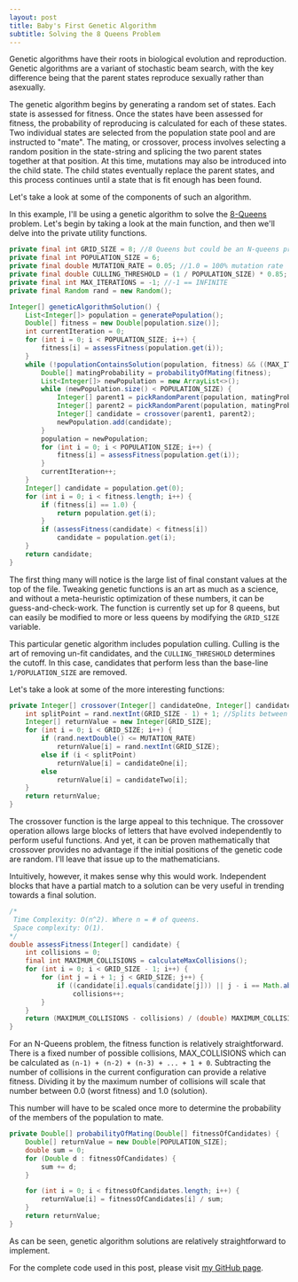 ```yaml
---
layout: post
title: Baby's First Genetic Algorithm
subtitle: Solving the 8 Queens Problem
---
```


Genetic algorithms have their roots in biological evolution and reproduction. Genetic algorithms are a variant of stochastic beam search, with the key difference being that the parent states reproduce sexually rather than asexually.

The genetic algorithm begins by generating a random set of states. Each state is assessed for fitness. Once the states have been assessed for fitness, the probability of reproducing is calculated for each of these states. Two individual states are selected from the population state pool and are instructed to "mate". The mating, or crossover, process involves selecting a random position in the state-string and splicing the two parent states together at that position. At this time, mutations may also be introduced into the child state. The child states eventually replace the parent states, and this process continues until a state that is fit enough has been found.

Let's take a look at some of the components of such an algorithm.

In this example, I'll be using a genetic algorithm to solve the [8-Queens](https://en.wikipedia.org/wiki/Eight_queens_puzzle) problem. Let's begin by taking a look at the main function, and then we'll delve into the private utility functions.

```java
private final int GRID_SIZE = 8; //8 Queens but could be an N-queens prob. Fitness function will auto-magically adjust
private final int POPULATION_SIZE = 6;
private final double MUTATION_RATE = 0.05; //1.0 = 100% mutation rate
private final double CULLING_THRESHOLD = (1 / POPULATION_SIZE) * 0.85;
private final int MAX_ITERATIONS = -1; //-1 == INFINITE
private final Random rand = new Random();

Integer[] geneticAlgorithmSolution() {
    List<Integer[]> population = generatePopulation();
    Double[] fitness = new Double[population.size()];
    int currentIteration = 0;
    for (int i = 0; i < POPULATION_SIZE; i++) {
        fitness[i] = assessFitness(population.get(i));
    }
    while (!populationContainsSolution(population, fitness) && ((MAX_ITERATIONS == -1) || currentIteration < MAX_ITERATIONS)) {
        Double[] matingProbability = probabilityOfMating(fitness);
        List<Integer[]> newPopulation = new ArrayList<>();
        while (newPopulation.size() < POPULATION_SIZE) {
            Integer[] parent1 = pickRandomParent(population, matingProbability, null);
            Integer[] parent2 = pickRandomParent(population, matingProbability, parent1);
            Integer[] candidate = crossover(parent1, parent2);
            newPopulation.add(candidate);
        }
        population = newPopulation;
        for (int i = 0; i < POPULATION_SIZE; i++) {
            fitness[i] = assessFitness(population.get(i));
        }
        currentIteration++;
    }
    Integer[] candidate = population.get(0);
    for (int i = 0; i < fitness.length; i++) {
        if (fitness[i] == 1.0) {
            return population.get(i);
        }
        if (assessFitness(candidate) < fitness[i])
            candidate = population.get(i);
    }
    return candidate;
}
```

The first thing many will notice is the large list of final constant values at the top of the file. Tweaking genetic functions is an art as much as a science, and without a meta-heuristic optimization of these numbers, it can be guess-and-check-work. The function is currently set up for 8 queens, but can easily be modified to more or less queens by modifying the `GRID_SIZE` variable.

This particular genetic algorithm includes population culling. Culling is the art of removing un-fit candidates, and the `CULLING_THRESHOLD` determines the cutoff. In this case, candidates that perform less than the base-line `1/POPULATION_SIZE` are removed.

Let's take a look at some of the more interesting functions:

```java
private Integer[] crossover(Integer[] candidateOne, Integer[] candidateTwo) {
    int splitPoint = rand.nextInt(GRID_SIZE - 1) + 1; //Splits between 1 and (n - 1), where n = # of queens
    Integer[] returnValue = new Integer[GRID_SIZE];
    for (int i = 0; i < GRID_SIZE; i++) {
        if (rand.nextDouble() <= MUTATION_RATE)
            returnValue[i] = rand.nextInt(GRID_SIZE);
        else if (i < splitPoint)
            returnValue[i] = candidateOne[i];
        else
            returnValue[i] = candidateTwo[i];
    }
    return returnValue;
}
```

The crossover function is the large appeal to this technique. The crossover operation allows large blocks of letters that have evolved independently to perform useful functions. And yet, it can be proven mathematically that crossover provides no advantage if the initial positions of the genetic code are random. I'll leave that issue up to the mathematicians.

Intuitively, however, it makes sense why this would work. Independent blocks that have a partial match to a solution can be very useful in trending towards a final solution.


```java
/*
 Time Complexity: O(n^2). Where n = # of queens.
 Space complexity: O(1).
*/
double assessFitness(Integer[] candidate) {
    int collisions = 0;
    final int MAXIMUM_COLLISIONS = calculateMaxCollisions();
    for (int i = 0; i < GRID_SIZE - 1; i++) {
        for (int j = i + 1; j < GRID_SIZE; j++) {
            if ((candidate[i].equals(candidate[j])) || j - i == Math.abs(candidate[i] - candidate[j]))
                collisions++;
        }
    }
    return (MAXIMUM_COLLISIONS - collisions) / (double) MAXIMUM_COLLISIONS;
}
```

For an N-Queens problem, the fitness function is relatively straightforward. There is a fixed number of possible collisions, MAX_COLLISIONS which can be calculated as `(n-1) + (n-2) + (n-3) + ... + 1 + 0`. Subtracting the number of collisions in the current configuration can provide a relative fitness. Dividing it by the maximum number of collisions will scale that number between 0.0 (worst fitness) and 1.0 (solution).

This number will have to be scaled once more to determine the probability of the members of the population to mate.

```java
private Double[] probabilityOfMating(Double[] fitnessOfCandidates) {
    Double[] returnValue = new Double[POPULATION_SIZE];
    double sum = 0;
    for (Double d : fitnessOfCandidates) {
        sum += d;
    }

    for (int i = 0; i < fitnessOfCandidates.length; i++) {
        returnValue[i] = fitnessOfCandidates[i] / sum;
    }
    return returnValue;
}
```

As can be seen, genetic algorithm solutions are relatively straightforward to implement.

For the complete code used in this post, please visit [my GitHub page](https://github.com/hesham8/daily-challenge/tree/master/8Queens).

